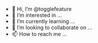 - 👋 Hi, I’m @togglefeature
- 👀 I’m interested in ...
- 🌱 I’m currently learning ...
- 💞️ I’m looking to collaborate on ...
- 📫 How to reach me ...

<!---
togglefeature/togglefeature is a ✨ special ✨ repository because its `README.md` (this file) appears on your GitHub profile.
You can click the Preview link to take a look at your changes.
--->

